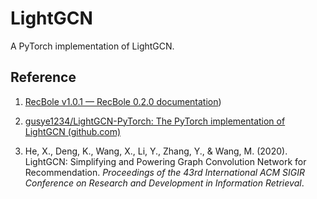 # LightGCN

A PyTorch implementation of LightGCN.

## Reference

1. [RecBole v1.0.1 — RecBole 0.2.0 documentation](https://recbole.io/docs/))

2. [gusye1234/LightGCN-PyTorch: The PyTorch implementation of LightGCN (github.com)](https://github.com/gusye1234/LightGCN-PyTorch)
3. He, X., Deng, K., Wang, X., Li, Y., Zhang, Y., & Wang, M. (2020). LightGCN: Simplifying and Powering Graph Convolution Network for Recommendation. *Proceedings of the 43rd International ACM SIGIR Conference on Research and Development in Information Retrieval*.